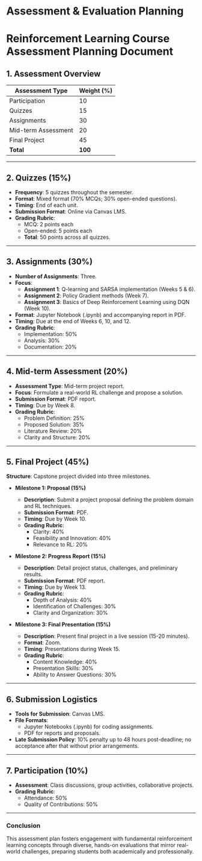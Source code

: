 Assessment & Evaluation Planning
================================

# Reinforcement Learning Course Assessment Planning Document

## 1. Assessment Overview

| Assessment Type        | Weight (%) |
|-----------------------|-----------|
| Participation         | 10        |
| Quizzes               | 15        |
| Assignments           | 30        |
| Mid-term Assessment    | 20        |
| Final Project         | 45        |
| **Total**             | **100**   |

---

## 2. Quizzes (15%)

- **Frequency**: 5 quizzes throughout the semester.
- **Format**: Mixed format (70% MCQs; 30% open-ended questions).
- **Timing**: End of each unit.
- **Submission Format**: Online via Canvas LMS.
- **Grading Rubric**:
  - MCQ: 2 points each
  - Open-ended: 5 points each
  - **Total**: 50 points across all quizzes.

---

## 3. Assignments (30%)

- **Number of Assignments**: Three.
- **Focus**:
  - **Assignment 1**: Q-learning and SARSA implementation (Weeks 5 & 6).
  - **Assignment 2**: Policy Gradient methods (Week 7).
  - **Assignment 3**: Basics of Deep Reinforcement Learning using DQN (Week 10).
- **Format**: Jupyter Notebook (.ipynb) and accompanying report in PDF.
- **Timing**: Due at the end of Weeks 6, 10, and 12.
- **Grading Rubric**:
  - Implementation: 50%
  - Analysis: 30%
  - Documentation: 20%

---

## 4. Mid-term Assessment (20%)

- **Assessment Type**: Mid-term project report.
- **Focus**: Formulate a real-world RL challenge and propose a solution.
- **Submission Format**: PDF report.
- **Timing**: Due by Week 8.
- **Grading Rubric**:
  - Problem Definition: 25%
  - Proposed Solution: 35%
  - Literature Review: 20%
  - Clarity and Structure: 20%

---

## 5. Final Project (45%)

**Structure**: Capstone project divided into three milestones.

- **Milestone 1: Proposal (15%)**
  - **Description**: Submit a project proposal defining the problem domain and RL techniques.
  - **Submission Format**: PDF.
  - **Timing**: Due by Week 10.
  - **Grading Rubric**:
    - Clarity: 40%
    - Feasibility and Innovation: 40%
    - Relevance to RL: 20%

- **Milestone 2: Progress Report (15%)**
  - **Description**: Detail project status, challenges, and preliminary results.
  - **Submission Format**: PDF report.
  - **Timing**: Due by Week 13.
  - **Grading Rubric**:
    - Depth of Analysis: 40%
    - Identification of Challenges: 30%
    - Clarity and Organization: 30%

- **Milestone 3: Final Presentation (15%)**
  - **Description**: Present final project in a live session (15-20 minutes).
  - **Format**: Zoom.
  - **Timing**: Presentations during Week 15.
  - **Grading Rubric**:
    - Content Knowledge: 40%
    - Presentation Skills: 30%
    - Ability to Answer Questions: 30%

---

## 6. Submission Logistics

- **Tools for Submission**: Canvas LMS.
- **File Formats**: 
  - Jupyter Notebooks (.ipynb) for coding assignments.
  - PDF for reports and proposals.
- **Late Submission Policy**: 10% penalty up to 48 hours post-deadline; no acceptance after that without prior arrangements.

---

## 7. Participation (10%)

- **Assessment**: Class discussions, group activities, collaborative projects.
- **Grading Rubric**: 
  - Attendance: 50%
  - Quality of Contributions: 50%

---

### Conclusion

This assessment plan fosters engagement with fundamental reinforcement learning concepts through diverse, hands-on evaluations that mirror real-world challenges, preparing students both academically and professionally.